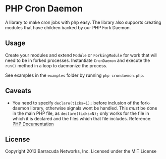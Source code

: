 # PHP Cron Daemon
A library to make cron jobs with php easy. The library also supports creating modules that have children backed by our
PHP Fork Daemon.

## Usage
Create your modules and extend ``Module`` or ``ForkingModule`` for work that will need to be in forked processes.
Instantiate ``CronDaemon`` and execute the ``run()`` method in a loop to daemonize the process.

See examples in the ``examples`` folder by running ``php crondaemon.php``.


## Caveats
-	You need to specify ``declare(ticks=1);`` before inclusion of the fork-daemon library, otherwise signals wont be handled. This *must* be done in the main PHP file, as ``declare(ticks=N);`` only works for the file in which it is declared and the files which that file includes. Reference: [PHP Documentation](http://php.net/manual/en/control-structures.declare.php#control-structures.declare.ticks)

## License
Copyright 2013 Barracuda Networks, Inc.
Licensed under the MIT License